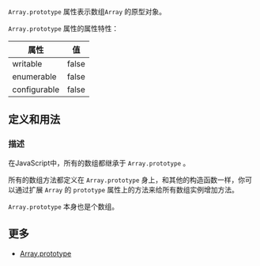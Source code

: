 `Array.prototype` 属性表示数组`Array` 的原型对象。

`Array.prototype` 属性的属性特性：

|  属性         | 值            |
| ------------  | ------------ |
|  writable     | false  |
|  enumerable   | false  |
|  configurable | false  |

## 定义和用法

### 描述

在JavaScript中，所有的数组都继承于 `Array.prototype` 。

所有的数组方法都定义在 `Array.prototype` 身上，和其他的构造函数一样，你可以通过扩展 `Array` 的 `prototype` 属性上的方法来给所有数组实例增加方法。

`Array.prototype` 本身也是个数组。

## 更多

*   [Array.prototype](https://developer.mozilla.org/zh-CN/docs/Web/JavaScript/Reference/Global_Objects/Array/prototype)